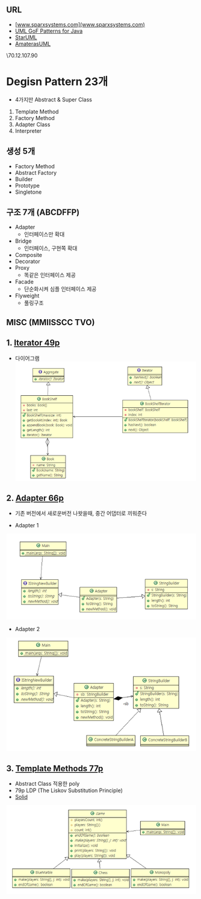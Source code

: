 ## URL
- [www.sparxsystems.com](www.sparxsystems.com)
- [UML GoF Patterns for Java](http://www.sparxsystems.com/resources/developers/uml_patterns.html)
- [StarUML](http://staruml.io/)
- [AmaterasUML](http://amateras.osdn.jp/cgi-bin/fswiki_en/wiki.cgi?page=AmaterasUML)



\\70.12.107.90

# Degisn Pattern 23개
- 4가지만 Abstract & Super Class
1. Template Method
2. Factory Method
3. Adapter Class
4. Interpreter

## 생성 5개
- Factory Method
- Abstract Factory
- Builder
- Prototype
- Singletone

## 구조 7개 (ABCDFFP)
- Adapter
    - 인터페이스만 확대
- Bridge
    - 인터페이스, 구현쪽 확대
- Composite
- Decorator
- Proxy
    - 똑같은 인터페이스 제공
- Facade
    - 단순화시켜 심플 인터페이스 제공
- Flyweight
    - 풀링구조


## MISC (MMIISSCC TVO)



## 1. [Iterator 49p](../be_Iterator)
- 다이어그램
![img](../be_Iterator/img.PNG)

## 2. [Adapter 66p](../st_Adapter2Object)
- 기존 버전에서 새로운버전 나왓을때, 중간 어댑터로 끼워준다

- Adapter 1

![img](../st_Adapter2Class/img.PNG)

- Adapter 2

![img](../st_Adapter2Object/img.PNG)

## 3. [Template Methods 77p](../be_TemplateMethod2)
- Abstract Class 적용한 poly
- 79p LDP (The Liskov Substitution Principle)
- [Solid](https://en.wikipedia.org/wiki/SOLID_(object-oriented_design))

![img](../be_TemplateMethod2/img.PNG)